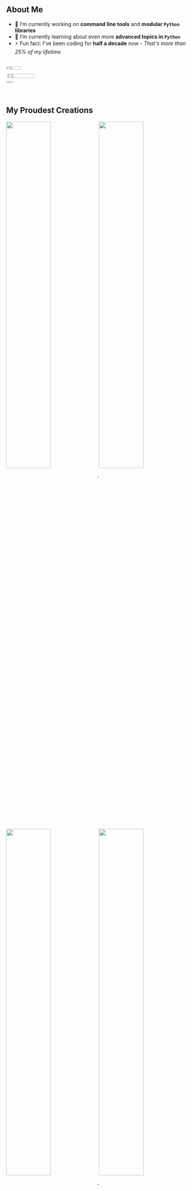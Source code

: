 ## About Me

- 🔭 I’m currently working on **command line tools** and **modular `Python` libraries**
- 🌱 I’m currently learning about even more **advanced topics in `Python`**
- ⚡ Fun fact: I've been coding for **half a decade** now - _That's more than 25% of my lifetime_

<br>

<!-- Show Stats -->
<div style="display: flex; width: 100%;">
  <div style="width: 49%; display: flex; flex-direction: column;">
    <img align="top" width="40.5%"
      src="https://github-readme-stats.vercel.app/api?username=Havsalt&theme=vue-dark&hide=prs,issues,contribs&show_icons=true&hide_rank=True" />
    <img align="right" width="54%"
      src="https://github-readme-stats.vercel.app/api/top-langs/?username=Havsalt&theme=vue-dark&size_weight=0.5&count_weight=0.5&langs_count=3" />
  <div style="width: 49%;">
    <img align="top" width="40.5%"
      src="https://github-readme-stats.vercel.app/api?username=Havsalt&theme=vue-dark&hide=stars,commits,prs,issues,contribs&hide_title=true" />
  </div>
  </div>
</div>

<br>

## My Proudest Creations
<a href="https://github.com/Havsalt/here">
  <img align="center" width="49%" src="https://github-readme-stats.vercel.app/api/pin/?username=Havsalt&repo=here&theme=vue-dark" />
</a>

<a href="https://github.com/Havsalt/charz">
  <img align="center" width="49%" src="https://github-readme-stats.vercel.app/api/pin/?username=Havsalt&repo=charz&theme=vue-dark" />
</a>

<a href="https://github.com/Havsalt/actus">
  <img align="center" width="49%" src="https://github-readme-stats.vercel.app/api/pin/?username=Havsalt&repo=actus&theme=vue-dark" />
</a>

<a href="https://github.com/Havsalt/colex">
  <img align="center" width="49%" src="https://github-readme-stats.vercel.app/api/pin/?username=Havsalt&repo=colex&theme=vue-dark" />
</a>

<a href="https://github.com/Havsalt/Command-Line-Expanded">
  <img align="center" width="49%" src="https://github-readme-stats.vercel.app/api/pin/?username=Havsalt&repo=Command-Line-Expanded&theme=vue-dark" />
</a>

<a href="https://github.com/Havsalt/Fabricate">
  <img align="center" width="49%" src="https://github-readme-stats.vercel.app/api/pin/?username=Havsalt&repo=Fabricate&theme=vue-dark" />
</a>

